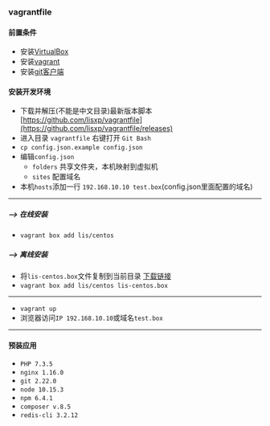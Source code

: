 ### vagrantfile

#### 前置条件

- 安装[VirtualBox](https://www.virtualbox.org/wiki/Downloads)
- 安装[vagrant](https://www.vagrantup.com/downloads.html)
- 安装[git客户端](https://git-scm.com/downloads)

#### 安装开发环境

- 下载并解压(不能是中文目录)最新版本脚本 [https://github.com/lisxp/vagrantfile](https://github.com/lisxp/vagrantfile/releases)
- 进入目录 `vagrantfile` 右键打开 `Git Bash`
- `cp config.json.example config.json`
- 编辑`config.json`
    - `folders` 共享文件夹，本机映射到虚拟机
    - `sites` 配置域名
- 本机`hosts`添加一行 `192.168.10.10 test.box`(config.json里面配置的域名)

---
##### --> 在线安装
- `vagrant box add lis/centos`

##### --> 离线安装
- 将`lis-centos.box`文件复制到当前目录 [下载链接][1]
- `vagrant box add lis/centos lis-centos.box`

---

- `vagrant up`
- 浏览器访问`IP 192.168.10.10`或域名`test.box`



---

#### 预装应用

- `PHP 7.3.5`
- `nginx 1.16.0`
- `git 2.22.0`
- `node 10.15.3`
- `npm 6.4.1`
- `composer v.8.5`
- `redis-cli 3.2.12`

[1]: https://vagrantcloud.com/lis/boxes/centos/versions/0.0.2/providers/virtualbox.box
